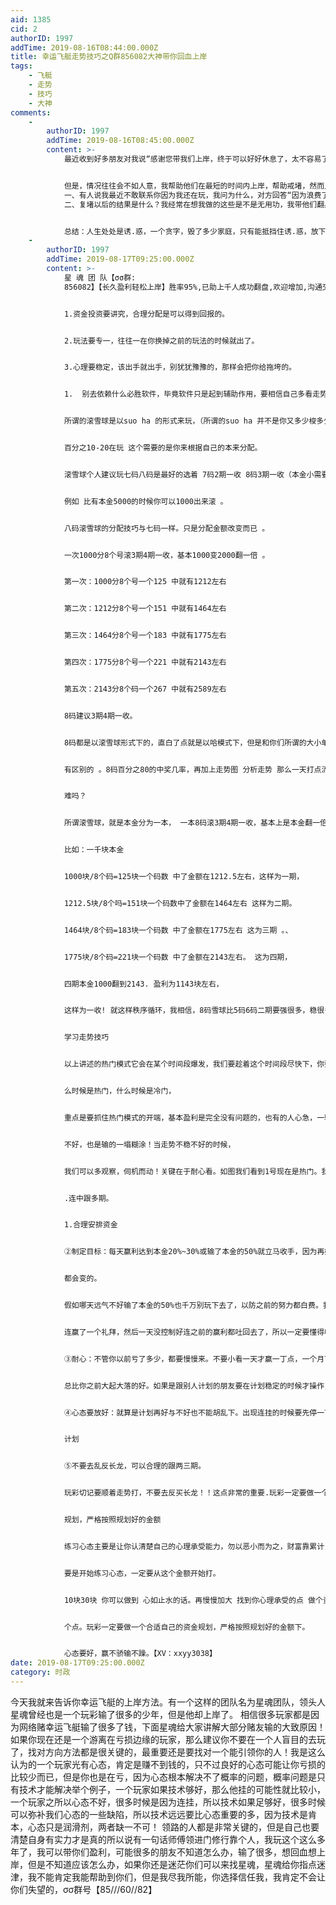 ```yaml
---
aid: 1385
cid: 2
authorID: 1997
addTime: 2019-08-16T08:44:00.000Z
title: 幸运飞艇走势技巧之Q群856082大神带你回血上岸
tags:
    - 飞艇
    - 走势
    - 技巧
    - 大神
comments:
    -
        authorID: 1997
        addTime: 2019-08-16T08:45:00.000Z
        content: >-
            最近收到好多朋友对我说“感谢您带我们上岸，终于可以好好休息了，太不容易了，终于回血上岸，以后再也不玩了。”听到这些的时候我真的很开心，我能帮到他们我很有成就感，能看他们从此过上正常的生活，多少辛苦都觉得很值得。


            但是，情况往往会不如人意，我帮助他们在最短的时间内上岸，帮助戒堵，然而人的贪欲是无法满足的，在我帮助他们上岸以后我会用一段时间来为他们做一些心理疏导，在一切都感觉状态很不错也很有疗效的时候，突然听到说还是想玩，放不下，我就在思考一个问题，每一个我帮助的人他们都经历了从盈利最高点到输到想放弃自己结束生命，在大起大落又回归平稳之后，他们为什么还是没办法放下，这让我有了一个深刻的思考：
            一、有人说我最近不敢联系你因为我还在玩，我问为什么，对方回答“因为浪费了这么长时间，不搞点回来，我不甘心，现在玩的也还好”当听到这个的时候，我的心是碎的，说明这个案例是不成功的，为什么会出现这样的情况，就是因为一个“贪”。在一无所有的时候，你想只要上岸我就彻底不再去碰，但是当你上岸以后就又会想着我应该再赚点，那我只能说明你经历的还不够痛苦，当你想放弃自己结束自己生命的时候，你是崩溃的，但是现在上岸了一切正常了，然而你却不舍得放下。这就是一个字“贪”！
            二、复堵以后的结果是什么？我经常在想我做的这些是不是无用功，我带他们翻身为的是什么？是的，我的目标就是让他们戒堵，重新生活，可是现在又回归到了第一条里的疑问，你真的戒掉了吗？难道一定要再次输的一无所有，你们才肯善罢甘休吗？再一次家.破.人.亡，妻离子散吗？再一次瘫痪在一个破旧网吧，过着浑浑噩噩，不人不鬼的日子吗？这也是一个字“贪”!我是学心理学的，我知道心理学的治疗是一个长久的过程，而且人的贪欲是比堵瘾还要严重的，这也让我对今后的工作有了更重要的安排，我要帮助他们回血上岸，


            总结：人生处处是诱.惑，一个贪字，毁了多少家庭，只有能抵挡住诱.惑，放下贪字的时候，那才是真正的成功。我也会在今后的道路上，加强心理方面的疏导，帮助大家放下贪字
    -
        authorID: 1997
        addTime: 2019-08-17T09:25:00.000Z
        content: >-
            星 魂 团 队【σσ群:
            856082】【长久盈利轻松上岸】胜率95%,已助上千人成功翻盘,欢迎增加,沟通交流!如果你没过硬的基础，没有专业计划，没有实际规划，而是盲目玩的话，注定你就在亏钱，但是如果是有计划有规律有规划的话就另当别论，可以说是投资，往往稳定心理的投资是有稳定的回报的。简单总结以下几点：


            1.资金投资要讲究，合理分配是可以得到回报的。


            2.玩法要专一，往往一在你换掉之前的玩法的时候就出了。


            3.心理要稳定，该出手就出手，别犹犹豫豫的，那样会把你给拖垮的。


            1.  别去依赖什么必胜软件，毕竟软件只是起到辅助作用，要相信自己多看走势提高自己的能力。


            所谓的滚雪球是以suo ha 的形式来玩，（所谓的suo ha 并不是你又多少梭多少，是要你分配好你本金的


            百分之10-20在玩 这个需要的是你来根据自己的本来分配。


            滚雪球个人建议玩七码八码是最好的选着 7码2期一收 8码3期一收（本金小需要7码3期一收 8码4期一收）。


            例如 比有本金5000的时候你可以1000出来滚 。


            八码滚雪球的分配技巧与七码一样。只是分配金额改变而已 。


            一次1000分8个号滚3期4期一收，基本1000变2000翻一倍 。


            第一次：1000分8个号一个125 中就有1212左右


            第二次：1212分8个号一个151 中就有1464左右


            第三次：1464分8个号一个183 中就有1775左右


            第四次：1775分8个号一个221 中就有2143左右


            第五次：2143分8个码一个267 中就有2589左右


            8码建议3期4期一收。


            8码都是以滚雪球形式下的，直白了点就是以哈模式下，但是和你们所谓的大小单双哈还是


            有区别的 。8码百分之80的中奖几率，再加上走势图 分析走势 那么一天打点流水，赚点小钱还会


            难吗？


            所谓滚雪球，就是本金分为一本， 一本8码滚3期4期一收，基本上是本金翻一倍


            比如：一千块本金


            1000块/8个码=125块一个码数 中了金额在1212.5左右，这样为一期，


            1212.5块/8个吗=151块一个码数中了金额在1464左右 这样为二期。


            1464块/8个码=183块一个码数 中了金额在1775左右 这为三期 。、


            1775块/8个码=221块一个码数 中了金额在2143左右。 这为四期，


            四期本金1000翻到2143. 盈利为1143块左右，


            这样为一收! 就这样秩序循环，我相信，8码雪球比5码6码二期要强很多，稳很多。。.


            学习走势技巧


            以上讲述的热门模式它会在某个时间段爆发，我们要趁着这个时间段尽快下，你要学会分清走势什


            么时候是热门，什么时候是冷门，


            重点是要抓住热门模式的开端，基本盈利是完全没有问题的，也有的人心急，一输就红眼了！心态


            不好，也是输的一塌糊涂！当走势不稳不好的时候，


            我们可以多观察，伺机而动！关键在于耐心看。如图我们看到1号现在是热门。我们跟着1号买2-9


            .连中跟多期。


            1.合理安排资金


            ②制定目标：每天赢利达到本金20%~30%或输了本金的50%就立马收手，因为再好的计划跟走势


            都会变的。


            假如哪天远气不好输了本金的50%也千万别玩下去了，以防之前的努力都白费。我以前也试过


            连赢了一个礼拜，然后一天没控制好连之前的赢利都吐回去了，所以一定要懂得收…


            ③耐心：不管你以前亏了多少，都要慢慢来。不要小看一天才赢一丁点，一个月下也不少的，


            总比你之前大起大落的好。如果是跟别人计划的朋友要在计划稳定的时候才操作，所以耐心很重要。


            ④心态要放好：就算是计划再好与不好也不能胡乱下。出现连挂的时候要先停一下。也不能乱跟


            计划


            ⑤不要去乱反长龙，可以合理的跟两三期。


            玩彩切记要顺着走势打，不要去反买长龙！！这点非常的重要.玩彩一定要做一个合适自己的资金


            规划，严格按照规划好的金额


            练习心态主要是让你认清楚自己的心理承受能力，勿以恶小而为之，财富靠累计，而不是一蹴而成。


            要是开始练习心态，一定要从这个金额开始打。


            10块30块 你可以做到 心如止水的话。再慢慢加大 找到你心理承受的点 做个资金规划 不要超过这


            个点。玩彩一定要做一个合适自己的资金规划，严格按照规划好的金额下。


            心态要好，赢不骄输不躁。【XV：xxyy3038】
date: 2019-08-17T09:25:00.000Z
category: 时政
---
```


今天我就来告诉你幸运飞艇的上岸方法。有一个这样的团队名为星魂团队，领头人星魂曾经也是一个玩彩输了很多的少年，但是他却上岸了。 相信很多玩家都是因为网络赌幸运飞艇输了很多了钱，下面星魂给大家讲解大部分赌友输的大致原因！如果你现在还是一个游离在亏损边缘的玩家，那么建议你不要在一个人盲目的去玩了，找对方向方法都是很关键的，最重要还是要找对一个能引领你的人！我是这么认为的一个玩家光有心态，肯定是赚不到钱的，只不过良好的心态可能让你亏损的比较少而已，但是你也是在亏，因为心态根本解决不了概率的问题，概率问题是只有技术才能解决举个例子，一个玩家如果技术够好，那么他挂的可能性就比较小，一个玩家之所以心态不好，很多时候是因为连挂，所以技术如果足够好，很多时候可以弥补我们心态的一些缺陷，所以技术远远要比心态重要的多，因为技术是肯本，心态只是润滑剂，两者缺一不可！ 领路的人都是非常关键的，但是自己也要清楚自身有实力才是真的所以说有一句话师傅领进门修行靠个人，我玩这个这么多年了，我可以带你们盈利，可能很多的朋友不知道怎么办，输了很多，想回血想上岸，但是不知道应该怎么办，如果你还是迷茫你们可以来找星魂，星魂给你指点迷津，我不能肯定我能帮助到你们，但是我尽我所能，你选择信任我，我肯定不会让你们失望的，σσ群号【85///60//82】
